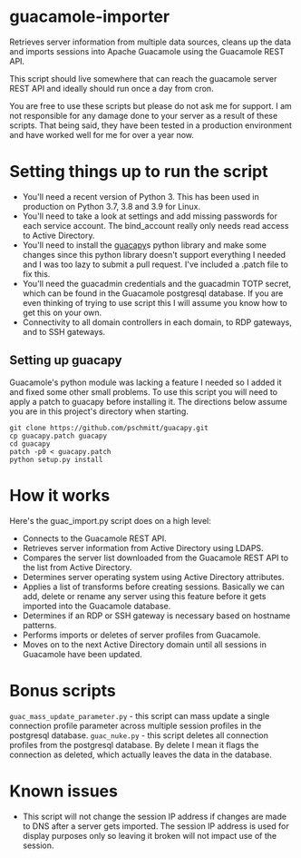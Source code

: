 # guacamole-importer

Retrieves server information from multiple data sources, cleans up the data and imports sessions into Apache Guacamole using the Guacamole REST API.

This script should live somewhere that can reach the guacamole server REST API and ideally should run once a day from cron.

You are free to use these scripts but please do not ask me for support.  I am not responsible for any damage done to your server as a result of these scripts.  That being said, they have been tested in a production environment and have worked well for me for over a year now.

# Setting things up to run the script
- You'll need a recent version of Python 3.  This has been used in production on Python 3.7, 3.8 and 3.9 for Linux.
- You'll need to take a look at settings and add missing passwords for each service account.  The bind_account really only needs read access to Active Directory.
- You'll need to install the [guacapy](https://github.com/pschmitt/guacapy)s python library and make some changes since this python library doesn't support everything I needed and I was too lazy to submit a pull request.  I've included a .patch file to fix this.
- You'll need the guacadmin credentials and the guacadmin TOTP secret, which can be found in the Guacamole postgresql database.  If you are even thinking of trying to use script this I will assume you know how to get this on your own.
- Connectivity to all domain controllers in each domain, to RDP gateways, and to SSH gateways.

## Setting up guacapy
Guacamole's python module was lacking a feature I needed so I added it and fixed some other small problems.  To use this script you will need to apply a patch to guacapy before installing it.  The directions below assume you are in this project's directory when starting.
```
git clone https://github.com/pschmitt/guacapy.git
cp guacapy.patch guacapy
cd guacapy
patch -p0 < guacapy.patch
python setup.py install
```

# How it works
Here's the guac_import.py script does on a high level:
- Connects to the Guacamole REST API.
- Retrieves server information from Active Directory using LDAPS.
- Compares the server list downloaded from the Guacamole REST API to the list from Active Directory.
- Determines server operating system using Active Directory attributes.
- Applies a list of transforms before creating sessions.  Basically we can add, delete or rename any server using this feature before it gets imported into the Guacamole database.
- Determines if an RDP or SSH gateway is necessary based on hostname patterns.
- Performs imports or deletes of server profiles from Guacamole.
- Moves on to the next Active Directory domain until all sessions in Guacamole have been updated.

# Bonus scripts
`guac_mass_update_parameter.py` - this script can mass update a single connection profile parameter across multiple session profiles in the postgresql database.
`guac_nuke.py` - this script deletes all connection profiles from the postgresql database.  By delete I mean it flags the connection as deleted, which actually leaves the data in the database.

# Known issues
- This script will not change the session IP address if changes are made to DNS after a server gets imported.  The session IP address is used for display purposes only so leaving it broken will not impact use of the session.

